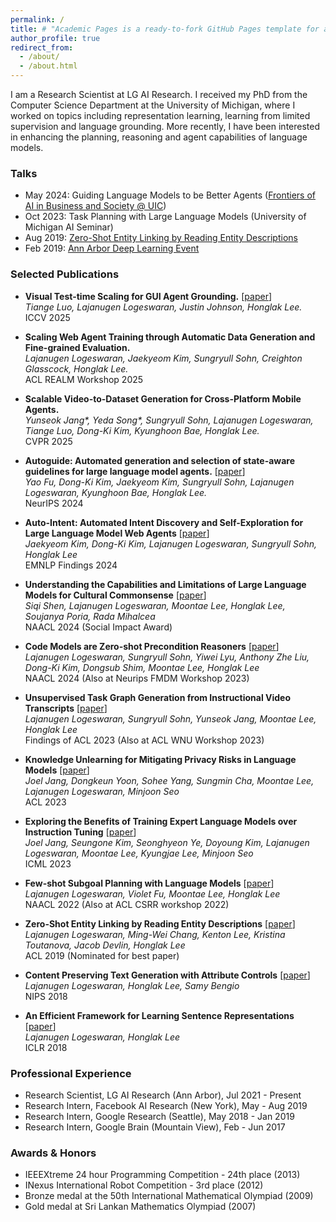 ```yaml
---
permalink: /
title: # "Academic Pages is a ready-to-fork GitHub Pages template for academic personal websites"
author_profile: true
redirect_from: 
  - /about/
  - /about.html
---
```


I am a Research Scientist at LG AI Research. I received my PhD from the Computer Science Department at the University of Michigan, where I worked on topics including representation learning, learning from limited supervision and language grounding. More recently, I have been interested in enhancing the planning, reasoning and agent capabilities of language models.

### Talks
- May 2024: Guiding Language Models to be Better Agents ([Frontiers of AI in Business and Society @ UIC](https://sites.google.com/uic.edu/ids-workshop-2024/home))
- Oct 2023: Task Planning with Large Language Models (University of Michigan AI Seminar)
- Aug 2019: [Zero-Shot Entity Linking by Reading Entity Descriptions](https://vimeo.com/384777050)
- Feb 2019: [Ann Arbor Deep Learning Event](https://alxndrkalinin.github.io/a2-dlearn-4/)

### Selected Publications

- **Visual Test-time Scaling for GUI Agent Grounding.** \[[paper](https://arxiv.org/pdf/2505.00684)\]  
  *Tiange Luo, Lajanugen Logeswaran, Justin Johnson, Honglak Lee.*  
  ICCV 2025

- **Scaling Web Agent Training through Automatic Data Generation and Fine-grained Evaluation.**  
  *Lajanugen Logeswaran, Jaekyeom Kim, Sungryull Sohn, Creighton Glasscock, Honglak Lee.*  
  ACL REALM Workshop 2025

- **Scalable Video-to-Dataset Generation for Cross-Platform Mobile Agents.**   
  *Yunseok Jang\*, Yeda Song\*, Sungryull Sohn, Lajanugen Logeswaran, Tiange Luo, Dong-Ki Kim, Kyunghoon Bae, Honglak Lee.*  
  CVPR 2025

- **Autoguide: Automated generation and selection of state-aware guidelines for large language model agents.** \[[paper](https://arxiv.org/pdf/2403.08978)\]  
  *Yao Fu, Dong-Ki Kim, Jaekyeom Kim, Sungryull Sohn, Lajanugen Logeswaran, Kyunghoon Bae, Honglak Lee.*  
  NeurIPS 2024

- **Auto-Intent: Automated Intent Discovery and Self-Exploration for Large Language Model Web Agents** \[[paper](https://arxiv.org/pdf/2410.22552)\]  
  *Jaekyeom Kim, Dong-Ki Kim, Lajanugen Logeswaran, Sungryull Sohn, Honglak Lee*  
  EMNLP Findings 2024

- **Understanding the Capabilities and Limitations of Large Language Models for Cultural Commonsense** \[[paper](https://aclanthology.org/2024.naacl-long.316.pdf)\]  
  *Siqi Shen, Lajanugen Logeswaran, Moontae Lee, Honglak Lee, Soujanya Poria, Rada Mihalcea*  
  NAACL 2024 (Social Impact Award)

- **Code Models are Zero-shot Precondition Reasoners** \[[paper](https://arxiv.org/pdf/2311.09601.pdf)\]  
  *Lajanugen Logeswaran, Sungryull Sohn, Yiwei Lyu, Anthony Zhe Liu, Dong-Ki Kim, Dongsub Shim, Moontae Lee, Honglak Lee*  
  NAACL 2024 (Also at Neurips FMDM Workshop 2023)

- **Unsupervised Task Graph Generation from Instructional Video Transcripts** \[[paper](https://aclanthology.org/2023.findings-acl.210.pdf)\]  
  *Lajanugen Logeswaran, Sungryull Sohn, Yunseok Jang, Moontae Lee, Honglak Lee*  
  Findings of ACL 2023 (Also at ACL WNU Workshop 2023)

- **Knowledge Unlearning for Mitigating Privacy Risks in Language Models** \[[paper](https://aclanthology.org/2023.acl-long.805.pdf)\]  
  *Joel Jang, Dongkeun Yoon, Sohee Yang, Sungmin Cha, Moontae Lee, Lajanugen Logeswaran, Minjoon Seo*  
  ACL 2023

- **Exploring the Benefits of Training Expert Language Models over Instruction Tuning** \[[paper](https://proceedings.mlr.press/v202/jang23a/jang23a.pdf)\]  
  *Joel Jang, Seungone Kim, Seonghyeon Ye, Doyoung Kim, Lajanugen Logeswaran, Moontae Lee, Kyungjae Lee, Minjoon Seo*  
  ICML 2023

- **Few-shot Subgoal Planning with Language Models** \[[paper](https://aclanthology.org/2022.naacl-main.402.pdf)\]  
  *Lajanugen Logeswaran, Violet Fu, Moontae Lee, Honglak Lee*  
  NAACL 2022 (Also at ACL CSRR workshop 2022)

- **Zero-Shot Entity Linking by Reading Entity Descriptions** \[[paper](https://aclanthology.org/P19-1335.pdf)\]  
  *Lajanugen Logeswaran, Ming-Wei Chang, Kenton Lee, Kristina Toutanova, Jacob Devlin, Honglak Lee*  
  ACL 2019 (Nominated for best paper)

- **Content Preserving Text Generation with Attribute Controls** \[[paper](https://proceedings.neurips.cc/paper_files/paper/2018/file/7cf64379eb6f29a4d25c4b6a2df713e4-Paper.pdf)\]  
  *Lajanugen Logeswaran, Honglak Lee, Samy Bengio*  
  NIPS 2018

- **An Efficient Framework for Learning Sentence Representations** \[[paper](https://openreview.net/pdf?id=rJvJXZb0W)\]  
  *Lajanugen Logeswaran, Honglak Lee*  
  ICLR 2018

### Professional Experience
- Research Scientist, LG AI Research (Ann Arbor), Jul 2021 - Present
- Research Intern, Facebook AI Research (New York), May - Aug 2019
- Research Intern, Google Research (Seattle), May 2018 - Jan 2019
- Research Intern, Google Brain (Mountain View), Feb - Jun 2017

### Awards & Honors
- IEEEXtreme 24 hour Programming Competition - 24th place (2013)
- INexus International Robot Competition - 3rd place (2012)
- Bronze medal at the 50th International Mathematical Olympiad (2009)
- Gold medal at Sri Lankan Mathematics Olympiad (2007)
